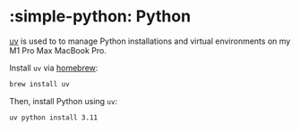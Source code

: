 # :simple-python: Python

[uv](https://docs.astral.sh/uv/) is used to to manage Python installations and virtual environments on my M1 Pro Max MacBook Pro.

Install `uv` via [homebrew](https://brew.sh/):

```bash
brew install uv
```

Then, install Python using `uv`:

```bash
uv python install 3.11
```
